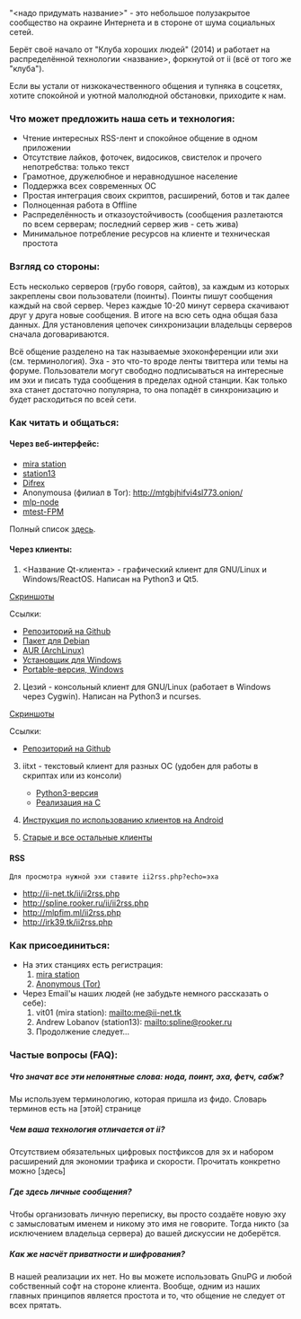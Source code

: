 "<надо придумать название>" - это небольшое полузакрытое сообщество на окраине Интернета и в стороне от шума социальных сетей.

Берёт своё начало от "Клуба хороших людей" (2014) и работает на распределённой технологии <название>, форкнутой от ii (всё от того же "клуба").

Если вы устали от низкокачественного общения и тупняка в соцсетях, хотите спокойной и уютной малолюдной обстановки, приходите к нам.

### Что может предложить наша сеть и технология:

* Чтение интересных RSS-лент и спокойное общение в одном приложении
* Отсутствие лайков, фоточек, видосиков, свистелок и прочего непотребства: только текст
* Грамотное, дружелюбное и неравнодушное население
* Поддержка всех современных ОС
* Простая интеграция своих скриптов, расширений, ботов и так далее
* Полноценная работа в Offline
* Распределённость и отказоустойчивость (сообщения разлетаются по всем серверам; последний сервер жив - сеть жива)
* Минимальное потребление ресурсов на клиенте и техническая простота

### Взгляд со стороны:

Есть несколько серверов (грубо говоря, сайтов), за каждым из которых закреплены свои пользователи (поинты). Поинты пишут сообщения каждый на свой сервер. Через каждые 10-20 минут сервера скачивают друг у друга новые сообщения. В итоге на всю сеть одна общая база данных. Для установления цепочек синхронизации владельцы серверов сначала договариваются.

Всё общение разделено на так называемые эхоконференции или эхи (см. терминология). Эха - это что-то вроде ленты твиттера или темы на форуме. Пользователи могут свободно подписываться на интересные им эхи и писать туда сообщения в пределах одной станции. Как только эха станет достаточно популярна, то она попадёт в синхронизацию и будет расходиться по всей сети.

### Как читать и общаться:

#### Через веб-интерфейс:
* [mira station](http://ii-net.tk/ii/ii-web.php)
* [station13](http://spline.rooker.ru/ii/)
* [Difrex](http://ii.difrex.ru/)
* Anonymousa (филиал в Tor): <http://mtgbjhifvi4sl773.onion/>
* [mlp-node](http://mlpfim.ml/)
* [mtest-FPM](http://irk39.tk/)

Полный список [здесь](http://ii-net.tk/station.html).

#### Через клиенты:
1. <Название Qt-клиента> - графический клиент для GNU/Linux и Windows/ReactOS. Написан на Python3 и Qt5.

[Скриншоты](qt-client-screens.md)

Ссылки:
* [Репозиторий на Github](https://github.com/vit1-irk/iicli-modular)
* [Пакет для Debian](http://ii-net.tk/files/iicli-modular.deb)
* [AUR (ArchLinux)](https://aur.archlinux.org/packages/iicli-modular)
* [Установщик для Windows](http://ii-net.tk/files/iiclient.exe)
* [Portable-версия, Windows](http://ii-net.tk/files/ii-portable.zip)

2. Цезий - консольный клиент для GNU/Linux (работает в Windows через Cygwin). Написан на Python3 и ncurses.

[Скриншоты](caesium-screens.md)

Ссылки:
* [Репозиторий на Github](https://github.com/spline1986/caesium)

3. iitxt - текстовый клиент для разных ОС (удобен для работы в скриптах или из консоли)
	* [Python3-версия](https://github.com/spline1986/iitxt)
	* [Реализация на С](https://github.com/vit1-irk/iitxt-c)

4. [Инструкция по использованию клиентов на Android](android.md)

5. [Старые и все остальные клиенты](http://ii-net.tk/iidownload)

#### RSS
`Для просмотра нужной эхи ставите ii2rss.php?echo=эха`

* <http://ii-net.tk/ii/ii2rss.php>
* <http://spline.rooker.ru/ii/ii2rss.php>
* <http://mlpfim.ml/ii2rss.php>
* <http://irk39.tk/ii2rss.php>

### Как присоединиться:

* На этих станциях есть регистрация:
	1. [mira station](http://ii-net.tk/ii/register.php)
	2. [Anonymous (Tor)](http://mtgbjhifvi4sl773.onion/)
* Через Email'ы наших людей (не забудьте немного рассказать о себе):
	1. vit01 (mira station): <mailto:me@ii-net.tk>
	2. Andrew Lobanov (station13): <mailto:spline@rooker.ru>
	3. Продолжение следует...

### Частые вопросы (FAQ):

##### Что значат все эти непонятные слова: нода, поинт, эха, фетч, сабж?
Мы используем терминологию, которая пришла из фидо. Словарь терминов есть на [этой] странице

##### Чем ваша технология отличается от ii?
Отсутствием обязательных цифровых постфиксов для эх и набором расширений для экономии трафика и скорости. Прочитать конкретно можно [здесь]

##### Где здесь личные сообщения?
Чтобы организовать личную переписку, вы просто создаёте новую эху с замысловатым именем и никому это имя не говорите. Тогда никто (за исключением владельца сервера) до вашей дискуссии не доберётся.

##### Как же насчёт приватности и шифрования?
В нашей реализации их нет. Но вы можете использовать GnuPG и любой собственный софт на стороне клиента. Вообще, одним из наших главных принципов является простота и то, что общение не следует от всех прятать.

<!--
В. Повернитесь к пользователю лицом. Ваша сеть не приспособлена для обычных людей, которым нужна простая регистрация, а ещё X, Y и Z!
О. Зарегистрироваться и присоединиться к нам несложно. Но такая атмосфера, как у нас, не ориентирована на обычных людей, которые, например, приходят из ВК или имиджборд. Высокий порог вхождения => более образованный и адекватный народ.

B. У вас всё так сложно и запутанно, я просто хочу общаться, и чтобы всё сразу работало!
О. А вы вообще пытались разобраться и/или спросить нужное? Если вам лень прочитать пару статей и не хочется заморачиваться, то наша сеть не для вас, извините.
-->
